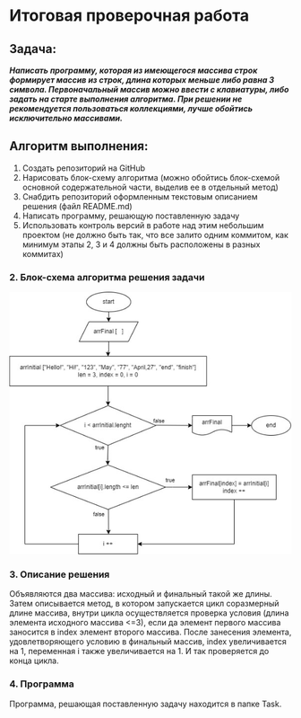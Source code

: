 # Итоговая проверочная работа

## Задача:

__*Написать программу, которая из имеющегося массива строк формирует массив из строк, длина которых меньше либо равна 3 символа. Первоначальный массив можно ввести с клавиатуры, либо задать на старте выполнения алгоритма. При решении не рекомендуется пользоваться коллекциями, лучше обойтись исключительно массивами.*__

## Алгоритм выполнения:

1. Создать репозиторий на GitHub
2. Нарисовать блок-схему алгоритма (можно обойтись блок-схемой основной содержательной части, выделив ее в отдельный метод)
3. Снабдить репозиторий оформленным текстовым описанием решения (файл README.md)
4. Написать программу, решающую поставленную задачу
5. Использовать контроль версий в работе над этим небольшим проектом (не должно быть так, что все залито одним коммитом, как минимум этапы 2, 3 и 4 должны быть расположены в разных коммитах)


### 2. Блок-схема алгоритма решения задачи

![](Block_diagram/algorithm.jpg)

### 3. Описание решения

Объявляются два массива: исходный и финальный такой же длины. Затем описывается метод, в котором запускается цикл соразмерный длине массива, внутри цикла осуществляется проверка условия (длина элемента исходного массива <=3), если да элемент первого массива заносится в index элемент второго массива. После занесения элемента, удовлетворяющего условию в финальный массив, index увеличивается на 1, переменная i также увеличивается на 1. И так проверяется до конца цикла.

### 4. Программа

Программа, решающая поставленную задачу находится в папке Task.